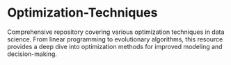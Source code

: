 # Optimization-Techniques
Comprehensive repository covering various optimization techniques in data science. From linear programming to evolutionary algorithms, this resource provides a deep dive into optimization methods for improved modeling and decision-making.
